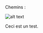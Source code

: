 Chemins :

![alt text](https://www.bouygues-immobilier.com/sites/default/files/2020-01/grenoble.jpg)

Ceci est un test.
